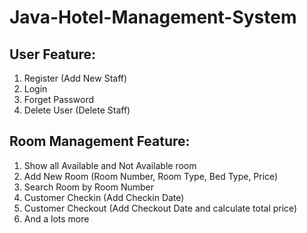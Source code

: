 # Java-Hotel-Management-System

## User Feature:
  1. Register (Add New Staff)
  2. Login
  3. Forget Password
  4. Delete User (Delete Staff)
  
## Room Management Feature:
  1. Show all Available and Not Available room
  2. Add New Room (Room Number, Room Type, Bed Type, Price)
  3. Search Room by Room Number
  4. Customer Checkin (Add Checkin Date)
  5. Customer Checkout (Add Checkout Date and calculate total price)
  6. And a lots more
